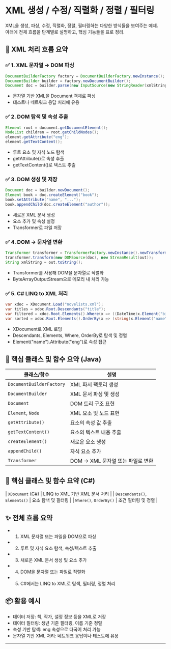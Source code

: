 # XML 생성 / 수정/ 직렬화 / 정렬 / 필터링
XML을 생성, 파싱, 수정, 직렬화, 정렬, 필터링하는 다양한 방식들을 보여주는 예제.  
아래에 전체 흐름을 단계별로 설명하고, 핵심 기능들을 표로 정리.

## 🧭 XML 처리 흐름 요약
### ✅ 1. XML 문자열 → DOM 파싱
```java
DocumentBuilderFactory factory = DocumentBuilderFactory.newInstance();
DocumentBuilder builder = factory.newDocumentBuilder();
Document doc = builder.parse(new InputSource(new StringReader(xmlString)));
```
- 문자열 기반 XML을 Document 객체로 파싱
- 테스트나 네트워크 응답 처리에 유용

### ✅ 2. DOM 탐색 및 속성 추출
```java
Element root = document.getDocumentElement();
NodeList children = root.getChildNodes();
element.getAttribute("eng");
element.getTextContent();
```
- 루트 요소 및 자식 노드 탐색
- getAttribute()로 속성 추출
- getTextContent()로 텍스트 추출

### ✅ 3. DOM 생성 및 저장
```java
Document doc = builder.newDocument();
Element book = doc.createElement("book");
book.setAttribute("name", "...");
book.appendChild(doc.createElement("author"));
```
- 새로운 XML 문서 생성
- 요소 추가 및 속성 설정
- Transformer로 파일 저장

### ✅ 4. DOM → 문자열 변환
```java
Transformer transformer = TransformerFactory.newInstance().newTransformer();
transformer.transform(new DOMSource(doc), new StreamResult(out));
String xmlString = out.toString();
```
- Transformer를 사용해 DOM을 문자열로 직렬화
- ByteArrayOutputStream으로 메모리 내 처리 가능

### ✅ 5. C# LINQ to XML 처리
```csharp
var xdoc = XDocument.Load("novelists.xml");
var titles = xdoc.Root.Descendants("title");
var filtered = xdoc.Root.Elements().Where(x => ((DateTime)x.Element("birth")).Year >= 1900);
var sorted = xdoc.Root.Elements().OrderBy(x => (string)x.Element("name").Attribute("eng"));
```
- XDocument로 XML 로딩
- Descendants, Elements, Where, OrderBy로 탐색 및 정렬
- Element("name").Attribute("eng")로 속성 접근

## 🧠 핵심 클래스 및 함수 요약 (Java)
| 클래스/함수              | 설명                                                         |
|--------------------------|--------------------------------------------------------------|
| `DocumentBuilderFactory` | XML 파서 팩토리 생성                                         |
| `DocumentBuilder`        | XML 문서 파싱 및 생성                                        |
| `Document`               | DOM 트리 구조 표현                                           |
| `Element`, `Node`        | XML 요소 및 노드 표현                                        |
| `getAttribute()`         | 요소의 속성 값 추출                                          |
| `getTextContent()`       | 요소의 텍스트 내용 추출                                      |
| `createElement()`        | 새로운 요소 생성                                             |
| `appendChild()`          | 자식 요소 추가                                               |
| `Transformer`            | DOM → XML 문자열 또는 파일로 변환                            |

## 🧠 핵심 클래스 및 함수 요약 (C#)

| `XDocument` (C#)         | LINQ to XML 기반 XML 문서 처리                               |
| `Descendants()`, `Elements()` | 요소 탐색 및 필터링                                     |
| `Where()`, `OrderBy()`   | 조건 필터링 및 정렬                                          |


## ✨ 전체 흐름 요약
- 1. XML 문자열 또는 파일을 DOM으로 파싱
- 2. 루트 및 자식 요소 탐색, 속성/텍스트 추출
- 3. 새로운 XML 문서 생성 및 요소 추가
- 4. DOM을 문자열 또는 파일로 직렬화
- 5. C#에서는 LINQ to XML로 탐색, 필터링, 정렬 처리


## 📦 활용 예시
- 데이터 저장: 책, 작가, 설정 정보 등을 XML로 저장
- 데이터 필터링: 생년 기준 필터링, 이름 기준 정렬
- 속성 기반 탐색: eng 속성으로 다국어 처리 가능
- 문자열 기반 XML 처리: 네트워크 응답이나 테스트에 유용

---
